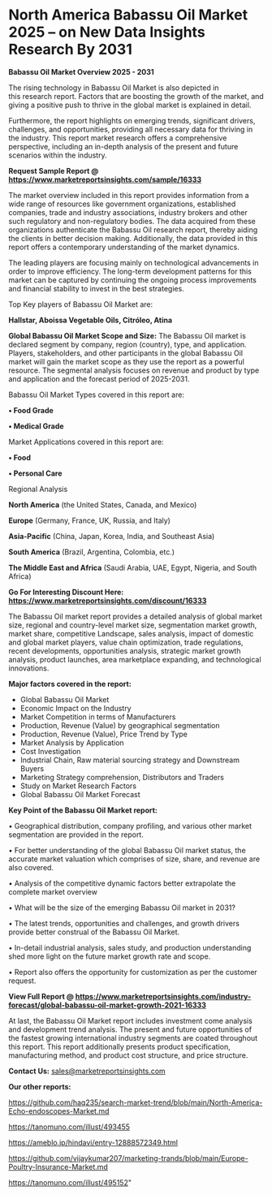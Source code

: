 # North America Babassu Oil Market 2025 – on New Data Insights Research By 2031

<Strong> Babassu Oil Market Overview 2025 - 2031</strong>

The rising technology in Babassu Oil Market is also depicted in this research report. Factors that are boosting the growth of the market, and giving a positive push to thrive in the global market is explained in detail.

Furthermore, the report highlights on emerging trends, significant drivers, challenges, and opportunities, providing all necessary data for thriving in the industry. This report market research offers a comprehensive perspective, including an in-depth analysis of the present and future scenarios within the industry.

<strong>Request Sample Report @ <a href=https://www.marketreportsinsights.com/sample/16333>https://www.marketreportsinsights.com/sample/16333</a></strong>

The market overview included in this report provides information from a wide range of resources like government organizations, established companies, trade and industry associations, industry brokers and other such regulatory and non-regulatory bodies. The data acquired from these organizations authenticate the Babassu Oil research report, thereby aiding the clients in better decision making. Additionally, the data provided in this report offers a contemporary understanding of the market dynamics.

The leading players are focusing mainly on technological advancements in order to improve efficiency. The long-term development patterns for this market can be captured by continuing the ongoing process improvements and financial stability to invest in the best strategies.

Top Key players of Babassu Oil Market are:

<strong>Hallstar, Aboissa Vegetable Oils, Citróleo, Atina</strong>

<strong><b>Global Babassu Oil Market Scope and Size:</b></strong>
The Babassu Oil market is declared segment by company, region (country), type, and application. Players, stakeholders, and other participants in the global Babassu Oil market will gain the market scope as they use the report as a powerful resource. The segmental analysis focuses on revenue and product by type and application and the forecast period of 2025-2031.

Babassu Oil Market Types covered in this report are:

<strong>• Food Grade

• Medical Grade</strong>

Market Applications covered in this report are:

<strong>• Food

• Personal Care</strong> 

Regional Analysis

<strong>North America</strong> (the United States, Canada, and Mexico)

<strong>Europe</strong> (Germany, France, UK, Russia, and Italy)

<strong>Asia-Pacific</strong> (China, Japan, Korea, India, and Southeast Asia)

<strong>South America</strong> (Brazil, Argentina, Colombia, etc.)

<strong>The Middle East and Africa</strong> (Saudi Arabia, UAE, Egypt, Nigeria, and South Africa)

<strong>Go For Interesting Discount Here: <a href=https://www.marketreportsinsights.com/discount/16333>https://www.marketreportsinsights.com/discount/16333</a></strong>

The Babassu Oil market report provides a detailed analysis of global market size, regional and country-level market size, segmentation market growth, market share, competitive Landscape, sales analysis, impact of domestic and global market players, value chain optimization, trade regulations, recent developments, opportunities analysis, strategic market growth analysis, product launches, area marketplace expanding, and technological innovations.

<strong><b>Major factors covered in the report:</b></strong>
<ul>
  <li>Global Babassu Oil Market </li>
  <li>Economic Impact on the Industry</li>
  <li>Market Competition in terms of Manufacturers</li>
  <li>Production, Revenue (Value) by geographical segmentation</li>
  <li>Production, Revenue (Value), Price Trend by Type</li>
  <li>Market Analysis by Application</li>
  <li>Cost Investigation</li>
  <li>Industrial Chain, Raw material sourcing strategy and Downstream Buyers</li>
  <li>Marketing Strategy comprehension, Distributors and Traders</li>
  <li>Study on Market Research Factors</li>
  <li>Global Babassu Oil Market Forecast</li>
</ul>

<strong><b>Key Point of the Babassu Oil Market report:</b></strong>

• Geographical distribution, company profiling, and various other market segmentation are provided in the report.

• For better understanding of the global Babassu Oil market status, the accurate market valuation which comprises of size, share, and revenue are also covered.

• Analysis of the competitive dynamic factors better extrapolate the complete market overview

• What will be the size of the emerging Babassu Oil market in 2031?

• The latest trends, opportunities and challenges, and growth drivers provide better construal of the Babassu Oil Market.

• In-detail industrial analysis, sales study, and production understanding shed more light on the future market growth rate and scope.

• Report also offers the opportunity for customization as per the customer request.

<strong><b>View Full Report @ <a href=https://www.marketreportsinsights.com/industry-forecast/global-babassu-oil-market-growth-2021-16333>https://www.marketreportsinsights.com/industry-forecast/global-babassu-oil-market-growth-2021-16333</a></b></strong>


At last, the Babassu Oil Market report includes investment come analysis and development trend analysis. The present and future opportunities of the fastest growing international industry segments are coated throughout this report. This report additionally presents product specification, manufacturing method, and product cost structure, and price structure.

<strong>Contact Us:</strong>
sales@marketreportsinsights.com

<strong>Our other reports:</strong>

<a href=https://github.com/haq235/search-market-trend/blob/main/North-America-Echo-endoscopes-Market.md>https://github.com/haq235/search-market-trend/blob/main/North-America-Echo-endoscopes-Market.md</a>

<a href=https://tanomuno.com/illust/493455>https://tanomuno.com/illust/493455</a>

<a href=https://ameblo.jp/hindavi/entry-12888572349.html>https://ameblo.jp/hindavi/entry-12888572349.html</a>

<a href=https://github.com/vijaykumar207/marketing-trands/blob/main/Europe-Poultry-Insurance-Market.md>https://github.com/vijaykumar207/marketing-trands/blob/main/Europe-Poultry-Insurance-Market.md</a>

<a href=https://tanomuno.com/illust/495152>https://tanomuno.com/illust/495152</a>"
